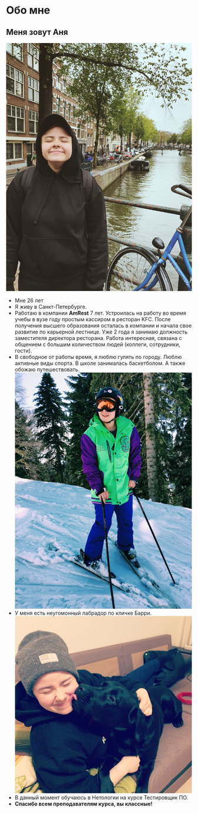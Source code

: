 # Обо мне 
## Меня зовут Аня
![Да,это я.](этоя.jpg)
- Мне 26 лет
- Я живу в Санкт-Петербурге.
- Работаю в компании  **AmRest** 7 лет.
Устроилась на работу во время учебы в вузе году простым кассиром в ресторан KFC. После получения высшего образования осталась в компании и начала свое развитие по карьерной лестнице.
Уже 2 года я занимаю должность заместителя директора ресторана.
Работа интересная, связана с общением с большим количеством людей (коллеги, сотрудники, гости).
- В свободное от работы время, я люблю гулять по городу. Люблю активные виды спорта. В школе занималась баскетболом. А также обожаю путешествовать.
![Это  я на лыжах](этоспортик.jpg)
- У меня есть неугомонный лабрадор по кличке Барри.
![Это Барри](этоБарри.jpg)
- В данный момент обучаюсь в Нетологии на курсе Тестировщик ПО. 
- **Спасибо всем преподавателям курса, вы классные!**

